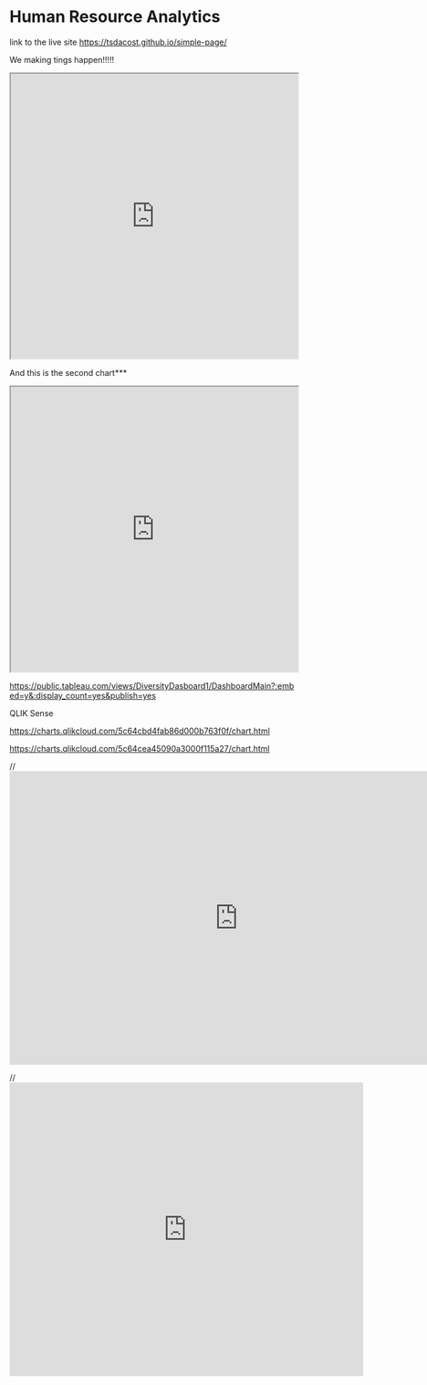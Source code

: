 # Human Resource Analytics

link to the live site https://tsdacost.github.io/simple-page/

We making tings happen!!!!!

<iframe src="https://public.tableau.com/views/DiversityDasboard/Dashboard2?:showVizHome=no&:embed=true" width="100%" height="500"></iframe>

And this is the second chart***

<iframe src="https://public.tableau.com/views/DiversityDasboard1/DashboardMain?:showVizHome=no&:embed=true" width="100%" height="500"></iframe>

https://public.tableau.com/views/DiversityDasboard1/DashboardMain?:embed=y&:display_count=yes&publish=yes

QLIK Sense

https://charts.qlikcloud.com/5c64cbd4fab86d000b763f0f/chart.html

https://charts.qlikcloud.com/5c64cea45090a3000f115a27/chart.html


//<iframe width="800" height="515" src="https://charts.qlikcloud.com/5c64cbd4fab86d000b763f0f/chart.html" frameborder="0"></iframe>

//<iframe width="620" height="515" src="https://charts.qlikcloud.com/5c64cea45090a3000f115a27/chart.html" frameborder="0"></iframe>

			
